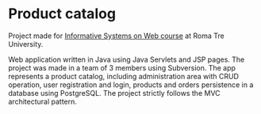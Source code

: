 # Product catalog
Project made for [Informative Systems on Web course](https://sites.google.com/site/roma3siweb/) at Roma Tre University. 

Web application written in Java using Java Servlets and JSP pages. The project was made in a team of 3 members using Subversion. The app represents a product catalog, including administration area with CRUD operation, user registration and login, products and orders persistence in a database using PostgreSQL. The project strictly follows the MVC architectural pattern.

